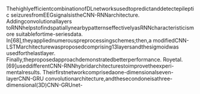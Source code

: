 ThehighlyefficientcombinationofDLnetworksusedtopredictanddetectepileptic
seizuresfromEEGsignalsistheCNN-RNNarchitecture. Addingconvolutionallayers
toRNNhelpstofindspatiallynearbypatternseffectivelyasRNNcharacteristicismore
suitablefortime-seriesdata. In[68],theyappliednumerouspreprocessingschemes;then,a
modifiedCNN-LSTMarchitecturewasproposedcomprising13layersandthesigmoidwas
usedforthelastlayer. Finally,theproposedapproachdemonstratedbetterperformance.
Royetal.[69]useddifferentCNN-RNNhybridarchitecturestoimprovetheexperi-
mentalresults. Theirfirstnetworkcomprisedaone-dimensionalseven-layerCNN-GRU
convolutionarchitecture,andthesecondoneisathree-dimensional(3D)CNN-GRUnet-